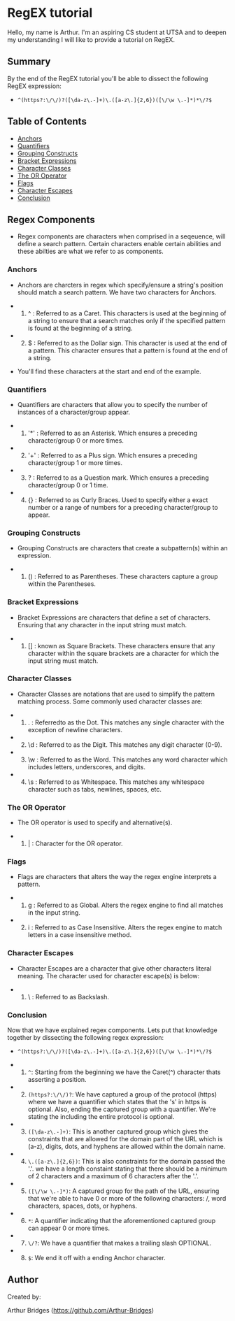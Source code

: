 # RegEX tutorial

Hello, my name is Arthur. I'm an aspiring CS student at UTSA and to deepen my understanding I will like to provide a tutorial on RegEX.

## Summary

By the end of the RegEX tutorial you'll be able to dissect the following RegEX expression:

- `^(https?:\/\/)?([\da-z\.-]+)\.([a-z\.]{2,6})([\/\w \.-]*)*\/?$`

## Table of Contents

- [Anchors](#anchors)
- [Quantifiers](#quantifiers)
- [Grouping Constructs](#grouping-constructs)
- [Bracket Expressions](#bracket-expressions)
- [Character Classes](#character-classes)
- [The OR Operator](#the-or-operator)
- [Flags](#flags)
- [Character Escapes](#character-escapes)
- [Conclusion](#conclusion)

## Regex Components

- Regex components are characters when comprised in a seqeuence, will define a search pattern. Certain characters enable certain abilities and these abilties are what we refer to as components.

### Anchors

- Anchors are charcters in regex which specify/ensure a string's position should match a search pattern. We have two characters for Anchors.

- 1. ^ : Referred to as a Caret. This characters is used at the beginning of a string to ensure that a search matches only if the specified pattern is found at the beginning of a string.

- 2. $ : Referred to as the Dollar sign. This character is used at the end of a pattern. This character ensures that a pattern is found at the end of a string.

- You'll find these characters at the start and end of the example.

### Quantifiers

- Quantifiers are characters that allow you to specify the number of instances of a character/group appear.

- 1. '*' : Referred to as an Asterisk. Which ensures a preceding character/group 0 or more times.

- 2. '+' : Referred to as a Plus sign. Which ensures a preceding character/group 1 or more times.

- 3. ? : Referred to as a Question mark. Which ensures a preceding character/group 0 or 1 time.

- 4. {} : Referred to as Curly Braces. Used to specify either a exact number or a range of numbers for a preceding character/group to appear.

### Grouping Constructs

- Grouping Constructs are characters that create a subpattern(s) within an expression.

- 1. () : Referred to as Parentheses. These characters capture a group within the Parentheses.

### Bracket Expressions

- Bracket Expressions are characters that define a set of characters. Ensuring that any character in the input string must match.

- 1. [] : known as Square Brackets. These characters ensure that any character within the square brackets are a character for which the input string must match.

### Character Classes

- Character Classes are notations that are used to simplify the pattern matching process. Some commonly used character classes are:

- 1. . : Referredto as the Dot. This matches any single character with the exception of newline characters.

- 2. \d : Referred to as the Digit. This matches any digit character (0-9).

- 3. \w : Referred to as the Word. This matches any word character which includes letters, underscores, and digits.

- 4. \s : Referred to as Whitespace. This matches any whitespace character such as tabs, newlines, spaces, etc.

### The OR Operator

- The OR operator is used to specify and alternative(s).

- 1. | : Character for the OR operator.

### Flags

- Flags are characters that alters the way the regex engine interprets a pattern.

- 1. g : Referred to as Global. Alters the regex engine to find all matches in the input string.

- 2. i : Referred to as Case Insensitive. Alters the regex engine to match letters in a case insensitive method.

### Character Escapes

- Character Escapes are a character that give other characters literal meaning. The character used for character escape(s) is below:

- 1. \ : Referred to as Backslash.

### Conclusion

Now that we have explained regex components. Lets put that knowledge together by dissecting the following regex expression:

- `^(https?:\/\/)?([\da-z\.-]+)\.([a-z\.]{2,6})([\/\w \.-]*)*\/?$`

- 1. `^`: Starting from the beginning we have the Caret(^) character thats asserting a position.

- 2. `(https?:\/\/)?`: We have captured a group of the protocol (https) where we have a quantifier which states that the 's' in https is optional. Also, ending the captured group with a quantifier. We're stating the including the entire protocol is optional.

- 3. `([\da-z\.-]+)`: This is another captured group which gives the constraints that are allowed for the domain part of the URL which is (a-z), digits, dots, and hyphens are allowed within the domain name.

- 4. `\.([a-z\.]{2,6})`: This is also constraints for the domain passed the '.'. we have a length constaint stating that there should be a minimum of 2 characters and a maximum of 6 characters after the '.'.

- 5. `([\/\w \.-]*)`: A captured group for the path of the URL, ensuring that we're able to have 0 or more of the following characters: /, word characters, spaces, dots, or hyphens.

- 6. `*`: A quantifier indicating that the aforementioned captured group can appear 0 or more times.

- 7. `\/?`: We have a quantifier that makes a trailing slash OPTIONAL.

- 8. `$`: We end it off with a ending Anchor character.

## Author

Created by:

Arthur Bridges (https://github.com/Arthur-Bridges)
